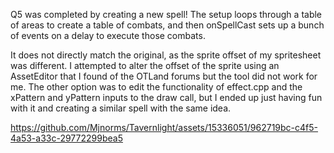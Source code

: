 Q5 was completed by creating a new spell! 
The setup loops through a table of areas to create a table of combats, and then onSpellCast sets up a bunch of events on a delay to execute those combats.

It does not directly match the original, as the sprite offset of my spritesheet was different. 
I attempted to alter the offset of the sprite using an AssetEditor that I found of the OTLand forums but the tool did not work for me. 
The other option was to edit the functionality of effect.cpp and the xPattern and yPattern inputs to the draw call, but I ended up just having fun with it and creating a similar spell with the same idea.

https://github.com/Mjnorms/Tavernlight/assets/15336051/962719bc-c4f5-4a53-a33c-29772299bea5

